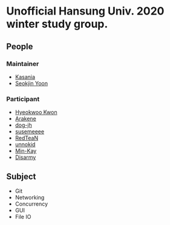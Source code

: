 # Unofficial Hansung Univ. 2020 winter study group.

## People
### Maintainer
* [Kasania](https://github.com/Kasania)
* [Seokjin Yoon](https://github.com/sjy5386)

### Participant
* [Hyeokwoo Kwon](https://github.com/pllapallpal)
* [Arakene](https://github.com/kbh97102)
* [dog-jh](https://github.com/dog-jh)
* [susemeeee](https://github.com/susemeeee)
* [RedTeaN](https://github.com/RedTeaN)
* [unnokid](https://github.com/unnokid)
* [Min-Kay](https://github.com/Min-Kay)
* [Disarmy](https://github.com/Disarmy)

## Subject
* Git
* Networking
* Concurrency
* GUI
* File IO
